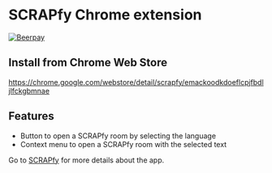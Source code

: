 # SCRAPfy Chrome extension

[![Beerpay](https://beerpay.io/hashdog/scrapfy-chrome-extension/badge.svg?style=flat-square)](https://beerpay.io/hashdog/scrapfy-chrome-extension)

## Install from Chrome Web Store
https://chrome.google.com/webstore/detail/scrapfy/emackoodkdoeflcpjfbdljlfckgbmnae

## Features

- Button to open a SCRAPfy room by selecting the language
- Context menu to open a SCRAPfy room with the selected text

Go to [SCRAPfy](http://scrapfy.io/) for more details about the app.
